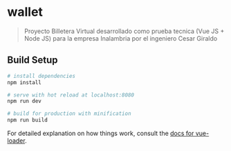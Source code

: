 # wallet

> Proyecto Billetera Virtual desarrollado como prueba tecnica (Vue JS + Node JS) para la empresa Inalambria por el ingeniero Cesar Giraldo

## Build Setup

``` bash
# install dependencies
npm install

# serve with hot reload at localhost:8080
npm run dev

# build for production with minification
npm run build
```

For detailed explanation on how things work, consult the [docs for vue-loader](http://vuejs.github.io/vue-loader).

